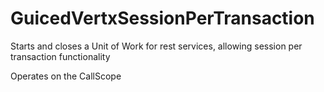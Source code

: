 # GuicedVertxSessionPerTransaction

Starts and closes a Unit of Work for rest services, allowing session per transaction functionality

Operates on the CallScope 